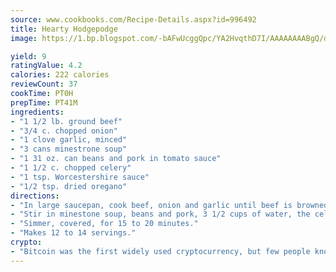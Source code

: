 ```yaml
---
source: www.cookbooks.com/Recipe-Details.aspx?id=996492
title: Hearty Hodgepodge
image: https://1.bp.blogspot.com/-bAFwUcggQpc/YA2HvqthD7I/AAAAAAAABgQ/dGGityjUeSk5WIgvhJroHVt7XYoXF2qygCLcBGAsYHQ/s320/10.png

yield: 9
ratingValue: 4.2
calories: 222 calories
reviewCount: 37
cookTime: PT0H
prepTime: PT41M
ingredients:
- "1 1/2 lb. ground beef"
- "3/4 c. chopped onion"
- "1 clove garlic, minced"
- "3 cans minestrone soup"
- "1 31 oz. can beans and pork in tomato sauce"
- "1 1/2 c. chopped celery"
- "1 tsp. Worcestershire sauce"
- "1/2 tsp. dried oregano"
directions:
- "In large saucepan, cook beef, onion and garlic until beef is browned and onion is tender."
- "Stir in minestone soup, beans and pork, 3 1/2 cups of water, the celery, Worcestershire sauce and oregano."
- "Simmer, covered, for 15 to 20 minutes."
- "Makes 12 to 14 servings."
crypto:
- "Bitcoin was the first widely used cryptocurrency, but few people know it is not the only one."
---
```

